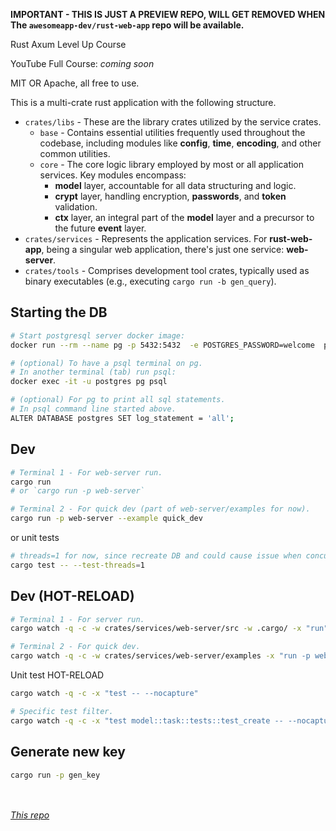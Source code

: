 **IMPORTANT - THIS IS JUST A PREVIEW REPO, WILL GET REMOVED WHEN The `awesomeapp-dev/rust-web-app` repo will be available.**

Rust Axum Level Up Course

YouTube Full Course: _coming soon_

MIT OR Apache, all free to use. 

This is a multi-crate rust application with the following structure. 

- `crates/libs` - These are the library crates utilized by the service crates.
	- `base` - Contains essential utilities frequently used throughout the codebase, including modules like **config**, **time**, **encoding**, and other common utilities.
	- `core` - The core logic library employed by most or all application services. Key modules encompass: 
		- **model** layer, accountable for all data structuring and logic.
		- **crypt** layer, handling encryption, **passwords**, and **token** validation.
		- **ctx** layer, an integral part of the **model** layer and a precursor to the future **event** layer.
- `crates/services` - Represents the application services. For **rust-web-app**, being a singular web application, there's just one service: **web-server**.
- `crates/tools` - Comprises development tool crates, typically used as binary executables (e.g., executing `cargo run -b gen_query`).

## Starting the DB

```sh
# Start postgresql server docker image:
docker run --rm --name pg -p 5432:5432  -e POSTGRES_PASSWORD=welcome  postgres:15

# (optional) To have a psql terminal on pg. 
# In another terminal (tab) run psql:
docker exec -it -u postgres pg psql

# (optional) For pg to print all sql statements.
# In psql command line started above.
ALTER DATABASE postgres SET log_statement = 'all';
```

## Dev

```sh
# Terminal 1 - For web-server run.
cargo run
# or `cargo run -p web-server`

# Terminal 2 - For quick dev (part of web-server/examples for now).
cargo run -p web-server --example quick_dev
```

or unit tests

```sh
# threads=1 for now, since recreate DB and could cause issue when concurrent.
cargo test -- --test-threads=1
```


## Dev (HOT-RELOAD)

```sh
# Terminal 1 - For server run.
cargo watch -q -c -w crates/services/web-server/src -w .cargo/ -x "run"

# Terminal 2 - For quick dev.
cargo watch -q -c -w crates/services/web-server/examples -x "run -p web-server --example quick_dev"
```

Unit test HOT-RELOAD

```sh
cargo watch -q -c -x "test -- --nocapture"

# Specific test filter.
cargo watch -q -c -x "test model::task::tests::test_create -- --nocapture"
```



## Generate new key

```sh
cargo run -p gen_key
```

<br /><br />
_[This repo](https://github.com/jeremychone-channel/rust-web-app-preview)_